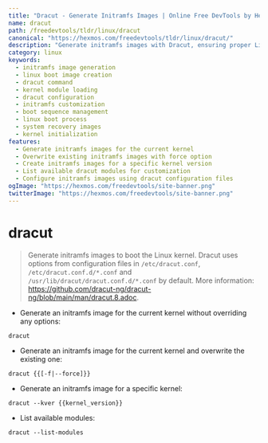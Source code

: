 ```yaml
---
title: "Dracut - Generate Initramfs Images | Online Free DevTools by Hexmos"
name: dracut
path: /freedevtools/tldr/linux/dracut
canonical: "https://hexmos.com/freedevtools/tldr/linux/dracut/"
description: "Generate initramfs images with Dracut, ensuring proper Linux kernel booting. Create custom initramfs images for specific kernels. Free online tool, no registration required."
category: linux
keywords:
  - initramfs image generation
  - linux boot image creation
  - dracut command
  - kernel module loading
  - dracut configuration
  - initramfs customization
  - boot sequence management
  - linux boot process
  - system recovery images
  - kernel initialization
features:
  - Generate initramfs images for the current kernel
  - Overwrite existing initramfs images with force option
  - Create initramfs images for a specific kernel version
  - List available dracut modules for customization
  - Configure initramfs images using dracut configuration files
ogImage: "https://hexmos.com/freedevtools/site-banner.png"
twitterImage: "https://hexmos.com/freedevtools/site-banner.png"
---
```


# dracut

> Generate initramfs images to boot the Linux kernel.
> Dracut uses options from configuration files in `/etc/dracut.conf`, `/etc/dracut.conf.d/*.conf` and `/usr/lib/dracut/dracut.conf.d/*.conf` by default.
> More information: <https://github.com/dracut-ng/dracut-ng/blob/main/man/dracut.8.adoc>.

- Generate an initramfs image for the current kernel without overriding any options:

`dracut`

- Generate an initramfs image for the current kernel and overwrite the existing one:

`dracut {{[-f|--force]}}`

- Generate an initramfs image for a specific kernel:

`dracut --kver {{kernel_version}}`

- List available modules:

`dracut --list-modules`
